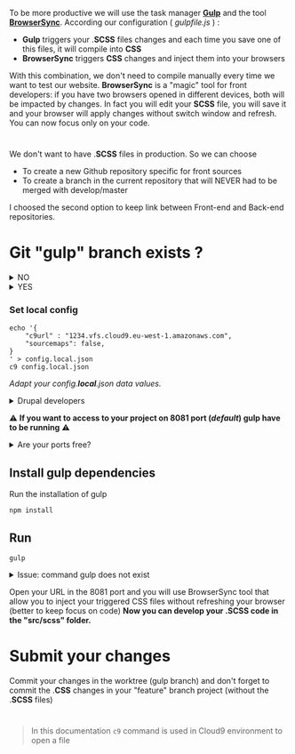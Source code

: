 

To be more productive we will use the task manager **[Gulp](https://gulpjs.com/)** and the tool **[BrowserSync](https://www.browsersync.io/)**. According our configuration ( _gulpfile.js_ ) :

-   **Gulp**  triggers your .**SCSS** files changes and each time you save one of this files,  it will compile into  **CSS**
-   **BrowserSync**  triggers **CSS** changes and inject them into your browsers

With this combination, we don't need to compile manually every time we want to test our website.  **BrowserSync** is a "magic" tool for front developers: if you have two browsers opened in different devices, both will be impacted by changes. In fact you will edit your  **SCSS** file, you will save it and your browser will apply changes without switch window and refresh. You can now focus only on your code.
#
We don't want to have .**SCSS** files in production. So we can choose 
 - To create a new Github repository specific for front sources
 - To create a branch in the current repository that will NEVER had to be merged with develop/master

I choosed the second option to keep link between Front-end and Back-end repositories.

# Git "gulp" branch exists ?

<details><summary>NO</summary><p>

```
cd %THEME_FOLDER%
git remote get-url --all origin | git clone `xargs` gulp
rm -rf gulp/**
cd gulp
git checkout -b gulp
git clone https:``//github.com/julien-/gulp_browsersync
mv gulp_browsersync/* .
rm -rf gulp_browsersync/
echo "config.default.json
config.local.json
gulpfile.js
package.json
node_modules"  > .gitignore
git add .
ll
```
Is there files to remove for the current branch "gulp" (for sample ".jenkinsfile") ? If no, you can commit
```
git commit -m "First commit: remove useless files."
```

## Set config files
1.  _config.**default**.json_ : original file from Library cloned ([https://github.com/julien-/gulp_browsersync](https://github.com/julien-/gulp_browsersync))
2.  _config.**project**.json_ : Overrides  _config.**default**.json._ Set default config for future builds for this project and for your colleagues.
3.  _config.**local**.json_ : Overrides  _config.**project**.json._ Non-versioned file, only used in your local environment

```
cp config.default.json config.project.json
c9 config.project.json
cp config.default.json config.local.json
c9 config.local.json
```
Adapt your _config.**project**.json_ data values. After that, remove from config.**local**.json the data already defined in config.**project**.json (in theory you just need to have "c9url" data in config.**local**.json).
`git commit -am "Adding config files."`
</p></details>

<details><summary>YES</summary><p>

```
cd %THEME_FOLDER%
git remote get-url --all origin | git clone `xargs` --branch gulp gulp
cd gulp
git clone https://github.com/julien-/gulp_browsersync
mv gulp_browsersync/* .
rm -rf gulp_browsersync/
echo "config.default.json
config.local.json
 
gulpfile.js
package.json
node_modules" > .gitignore
```
</p></details>

### Set local config
```
echo '{
    "c9url" : "1234.vfs.cloud9.eu-west-1.amazonaws.com",
    "sourcemaps": false,
}
' > config.local.json
c9 config.local.json
```
*Adapt your _config.**local**.json_ data values.*

<details><summary>Drupal developers</summary><p>
To not have troubles of Fonts, update your *settings.php* by adding the port to your `$base_url` _(do not hesitate to chmod 777 your settings.php in development environment)_ :

```
chmod 777 build/sites/default/settings.php
c9 build/sites/default/settings.php
```
```
$base_url = 'https://toto.com/%PROJECT_FOLDER%/build';
$base_url = 'https://toto.com:8081/%PROJECT_FOLDER%/build';
```
</p></details>

:warning: **If you want to access to your project on 8081 port (*default*) gulp have to be running** :warning:

<details><summary>Are your ports free?</summary><p>
Cloud9 open only 8080 8081 and 8082 ports. So you have to use one of this port
`sudo netstat -tulpn | grep 8081`
If your 8081 port is used, you have to free it by updating your C9 Devops configuration according your profile installed (LAMP or Docker) :

LAMP : `sudo salt-call state.apply profiles.lamp`
DOCKER : `sudo salt-call state.apply profiles.docker`

</p></details>

## Install gulp dependencies
Run the installation of gulp
```
npm install
```

## Run

```
gulp
```
<details><summary>Issue: command gulp does not exist</summary><p>

```
npm install --global gulp-cli
```
</p></details>

Open your URL in the 8081 port and you will use BrowserSync tool that allow you to inject your triggered CSS files without refreshing your browser (better to keep focus on code)
**Now you can develop your .SCSS code in the "src/scss" folder.**

# Submit your changes
Commit your changes in the worktree (gulp branch) and don't forget to commit the .**CSS** changes in your "feature" branch project (without the .**SCSS** files)



#
> In this documentation `c9` command is used in Cloud9 environment to open a file

